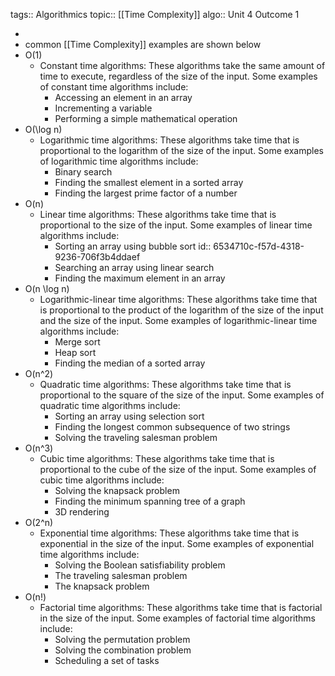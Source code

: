 tags:: Algorithmics
topic:: [[Time Complexity]]
algo:: Unit 4 Outcome 1

-
- common [[Time Complexity]] examples are shown below
- O(1)
	- Constant time algorithms: These algorithms take the same amount of time to execute, regardless of the size of the input. Some examples of constant time algorithms include:
		- Accessing an element in an array
		- Incrementing a variable
		- Performing a simple mathematical operation
- O(\log n)
	- Logarithmic time algorithms: These algorithms take time that is proportional to the logarithm of the size of the input. Some examples of logarithmic time algorithms include:
		- Binary search
		- Finding the smallest element in a sorted array
		- Finding the largest prime factor of a number
- O(n)
	- Linear time algorithms: These algorithms take time that is proportional to the size of the input. Some examples of linear time algorithms include:
		- Sorting an array using bubble sort
		  id:: 6534710c-f57d-4318-9236-706f3b4ddaef
		- Searching an array using linear search
		- Finding the maximum element in an array
- O(n \log n)
	- Logarithmic-linear time algorithms: These algorithms take time that is proportional to the product of the logarithm of the size of the input and the size of the input. Some examples of logarithmic-linear time algorithms include:
		- Merge sort
		- Heap sort
		- Finding the median of a sorted array
- O(n^2)
	- Quadratic time algorithms: These algorithms take time that is proportional to the square of the size of the input. Some examples of quadratic time algorithms include:
		- Sorting an array using selection sort
		- Finding the longest common subsequence of two strings
		- Solving the traveling salesman problem
- O(n^3)
	- Cubic time algorithms: These algorithms take time that is proportional to the cube of the size of the input. Some examples of cubic time algorithms include:
		- Solving the knapsack problem
		- Finding the minimum spanning tree of a graph
		- 3D rendering
- O(2^n)
	- Exponential time algorithms: These algorithms take time that is exponential in the size of the input. Some examples of exponential time algorithms include:
		- Solving the Boolean satisfiability problem
		- The traveling salesman problem
		- The knapsack problem
- O(n!)
	- Factorial time algorithms: These algorithms take time that is factorial in the size of the input. Some examples of factorial time algorithms include:
		- Solving the permutation problem
		- Solving the combination problem
		- Scheduling a set of tasks